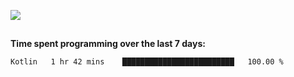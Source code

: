 [![](https://img.shields.io/badge/discord-jonatsp%234844-7289DA?logo=discord)](https://discord.com/users/239510668687048717)

##
**Time spent programming over the last 7 days:**
<!--START_SECTION:waka-->
```text
Kotlin   1 hr 42 mins    █████████████████████████   100.00 % 
```
<!--END_SECTION:waka-->
##
